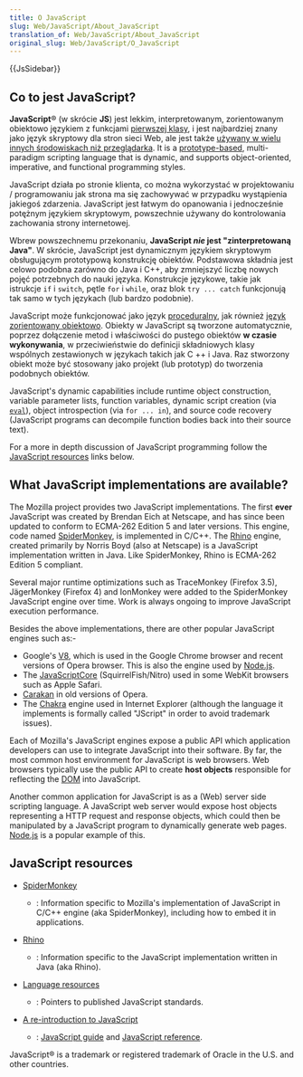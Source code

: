 ```yaml
---
title: O JavaScript
slug: Web/JavaScript/About_JavaScript
translation_of: Web/JavaScript/About_JavaScript
original_slug: Web/JavaScript/O_JavaScript
---
```

{{JsSidebar}}

## Co to jest JavaScript?

**JavaScript**® (w skrócie **JS**) jest lekkim, interpretowanym, zorientowanym obiektowo językiem z funkcjami [pierwszej klasy](https://en.wikipedia.org/wiki/First-class_function), i jest najbardziej znany jako język skryptowy dla stron sieci Web, ale jest także [używany w wielu innych środowiskach niż przeglądarka](https://en.wikipedia.org/wiki/JavaScript#Uses_outside_web_pages). It is a [prototype-based](https://en.wikipedia.org/wiki/Prototype-based_programming "Prototype-based"), multi-paradigm scripting language that is dynamic, and supports object-oriented, imperative, and functional programming styles.

JavaScript działa po stronie klienta, co można wykorzystać w projektowaniu / programowaniu jak strona ma się zachowywać w przypadku wystąpienia jakiegoś zdarzenia. JavaScript jest łatwym do opanowania i jednocześnie potężnym językiem skryptowym, powszechnie używany do kontrolowania zachowania strony internetowej.

Wbrew powszechnemu przekonaniu, **JavaScript _nie_ jest "zinterpretowaną Java"**. W skrócie, JavaScript jest dynamicznym językiem skryptowym obsługującym prototypową konstrukcję obiektów. Podstawowa składnia jest celowo podobna zarówno do Java i C++, aby zmniejszyć liczbę nowych pojęć potrzebnych do nauki języka. Konstrukcje językowe, takie jak istrukcje `if` i `switch`, pętle `for` i `while`, oraz blok `try ... catch` funkcjonują tak samo w tych językach (lub bardzo podobnie).

JavaScript może funkcjonować jako język [proceduralny](https://en.wikipedia.org/wiki/Procedural_programming), jak również [język zorientowany obiektowo](/pl/docs/Web/JavaScript/Introduction_to_Object-Oriented_JavaScript "https://developer.mozilla.org/en-US/docs/Introduction_to_Object-Oriented_JavaScript"). Obiekty w JavaScript są tworzone automatycznie, poprzez dołączenie metod i właściwości do pustego obiektów **w czasie wykonywania**, w przeciwieństwie do definicji składniowych klasy wspólnych zestawionych w językach takich jak C ++ i Java. Raz stworzony obiekt może być stosowany jako projekt (lub prototyp) do tworzenia podobnych obiektów.

JavaScript's dynamic capabilities include runtime object construction, variable parameter lists, function variables, dynamic script creation (via [`eval`](/en-US/docs/Web/JavaScript/Reference/Global_Objects/eval "en-US/docs/JavaScript/Reference/Global_Functions/eval")), object introspection (via `for ... in`), and source code recovery (JavaScript programs can decompile function bodies back into their source text).

For a more in depth discussion of JavaScript programming follow the [JavaScript resources](#JavaScript_resources) links below.

## What JavaScript implementations are available?

The Mozilla project provides two JavaScript implementations. The first **ever** JavaScript was created by Brendan Eich at Netscape, and has since been updated to conform to ECMA-262 Edition 5 and later versions. This engine, code named [SpiderMonkey](/pl/docs/Mozilla/Projects/SpiderMonkey "en-US/docs/SpiderMonkey"), is implemented in C/C++. The [Rhino](/pl/docs/Rhino "en-US/docs/Rhino") engine, created primarily by Norris Boyd (also at Netscape) is a JavaScript implementation written in Java. Like SpiderMonkey, Rhino is ECMA-262 Edition 5 compliant.

Several major runtime optimizations such as TraceMonkey (Firefox 3.5), JägerMonkey (Firefox 4) and IonMonkey were added to the SpiderMonkey JavaScript engine over time. Work is always ongoing to improve JavaScript execution performance.

Besides the above implementations, there are other popular JavaScript engines such as:-

- Google's [V8](https://code.google.com/p/v8/), which is used in the Google Chrome browser and recent versions of Opera browser. This is also the engine used by [Node.js](http://nodejs.org).
- The [JavaScriptCore](https://www.webkit.org/projects/javascript/index.html) (SquirrelFish/Nitro) used in some WebKit browsers such as Apple Safari.
- [Carakan](http://my.opera.com/ODIN/blog/carakan-faq) in old versions of Opera.
- The [Chakra](http://en.wikipedia.org/wiki/Chakra_%28JScript_engine%29) engine used in Internet Explorer (although the language it implements is formally called "JScript" in order to avoid trademark issues).

Each of Mozilla's JavaScript engines expose a public API which application developers can use to integrate JavaScript into their software. By far, the most common host environment for JavaScript is web browsers. Web browsers typically use the public API to create **host objects** responsible for reflecting the [DOM](http://www.w3.org/DOM/) into JavaScript.

Another common application for JavaScript is as a (Web) server side scripting language. A JavaScript web server would expose host objects representing a HTTP request and response objects, which could then be manipulated by a JavaScript program to dynamically generate web pages. [Node.js](http://nodejs.org) is a popular example of this.

## JavaScript resources

- [SpiderMonkey](/pl/docs/Mozilla/Projects/SpiderMonkey "en-US/docs/SpiderMonkey")
  - : Information specific to Mozilla's implementation of JavaScript in C/C++ engine (aka SpiderMonkey), including how to embed it in applications.

- [Rhino](/pl/docs/Rhino "en-US/docs/Rhino")
  - : Information specific to the JavaScript implementation written in Java (aka Rhino).
- [Language resources](/pl/docs/Web/JavaScript/Language_Resources "en-US/docs/JavaScript_Language_Resources")
  - : Pointers to published JavaScript standards.
- [A re-introduction to JavaScript](/pl/docs/Web/JavaScript/A_re-introduction_to_JavaScript "en-US/docs/A_re-introduction_to_JavaScript")
  - : [JavaScript guide](/pl/docs/Web/JavaScript/Guide "en-US/docs/JavaScript/Guide") and [JavaScript reference](/pl/docs/Web/JavaScript/Reference "en-US/docs/JavaScript/Reference").

JavaScript® is a trademark or registered trademark of Oracle in the U.S. and other countries.
